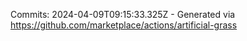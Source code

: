 Commits: 2024-04-09T09:15:33.325Z - Generated via https://github.com/marketplace/actions/artificial-grass
<br>

